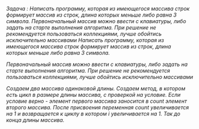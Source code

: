 *Задача :*
*Написать программу, которая из имеющегося массива строк формирует массив из строк, длина которых меньше либо равна 3 символа.*
*Первоначальный массив можно ввести с клавиатуры, либо задать на старте выполнения алгоритма.*
*При решение не рекомендуется пользоваться коллекциями, лучше обойтись исключительно массивами*
*Написать программу, которая из имеющегося массива строк формирует массив из строк, длина которых меньше либо равна 3 символа.*

*Первоначальный массив можно ввести с клавиатуры, либо задать на старте выполнения алгоритма. При решение не рекомендуется пользоваться коллекциями, лучше обойтись исключительно массивами*


*Создаем два массива одинаковой длины. Создаем метод, в котором есть цикл в размере длины массива, с проверкой на условие. Если условие верно - элемент первого массива заносится в count элемент второго массива. После присвоения переменная count увеличивается на 1 и возвращается к циклу в котором i увеличивается на 1. Так до конца длины массива.*